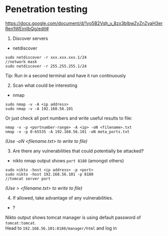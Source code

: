 # Penetration testing
https://docs.google.com/document/d/1yo5B2Vqh_v_8zx3bIbwZyZnZyaH3erRen1WEinjIbQg/edit#

1) Discover servers
- netdiscover
```
sudo netdiscover -r xxx.xxx.xxx.1/24
//network mask
sudo netdiscover -r 255.255.255.1/24
```
Tip: Run in a second terminal and have it run continuously


2) Scan what could be interesting
- nmap
```
sudo nmap -v -A <ip address>
sudo nmap -v -A 192.168.56.101
```
Or just check all port numbers and write useful results to file:
```
nmap -v -p <portnumber-range> -A <ip> -oN <filename>.txt
nmap -v -p 0-65535 -A 192.168.56.101 -oN meta_ports.txt
```
*(Use -oN <filename.txt> to write to file)*

3) Are there any vulnerabilities that could potentially be attacked?
- nikto
nmap output shows `port 8180` (amongst others)
```
sudo nikto -host <ip address> -p <port>
sudo nikto -host 192.168.56.101 -p 8180
//tomcat server port
```
*(Use > <filename.txt> to write to file)*

4) If allowed, take advantage of any vulnerabilities.
- ?

Nikto output shows tomcat manager is using default password of `tomcat:tomcat`.  
Head to `192.168.56.101:8180/manager/html` and log in